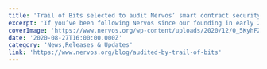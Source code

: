 ```yaml
---
title: 'Trail of Bits selected to audit Nervos’ smart contract security'
excerpt: 'If you’ve been following Nervos since our founding in early 2018, you’ve seen our team grow from a small group of developers to a community with more than 90 team members and 40,000+ community members'
coverImage: 'https://www.nervos.org/wp-content/uploads/2020/12/0_5KyhFZZ4TIQT6Ids.png'
date: '2020-08-27T16:00:00.000Z'
category: 'News,Releases & Updates'
link: 'https://www.nervos.org/blog/audited-by-trail-of-bits'
---
```


